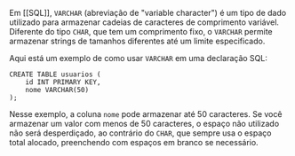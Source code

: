 Em [[SQL]], `VARCHAR` (abreviação de "variable character") é um tipo de dado utilizado para armazenar cadeias de caracteres de comprimento variável. Diferente do tipo `CHAR`, que tem um comprimento fixo, o `VARCHAR` permite armazenar strings de tamanhos diferentes até um limite especificado.

Aqui está um exemplo de como usar `VARCHAR` em uma declaração SQL:
```
CREATE TABLE usuarios (
    id INT PRIMARY KEY,
    nome VARCHAR(50)
);
```

Nesse exemplo, a coluna `nome` pode armazenar até 50 caracteres. Se você armazenar um valor com menos de 50 caracteres, o espaço não utilizado não será desperdiçado, ao contrário do `CHAR`, que sempre usa o espaço total alocado, preenchendo com espaços em branco se necessário.